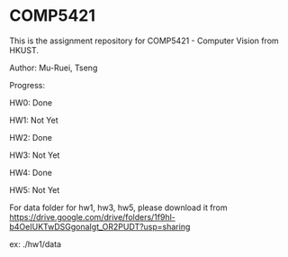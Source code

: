 # COMP5421

This is the assignment repository for COMP5421 - Computer Vision from HKUST.

Author: Mu-Ruei, Tseng

Progress:

HW0: Done

HW1: Not Yet

HW2: Done

HW3: Not Yet

HW4: Done

HW5: Not Yet

For data folder for hw1, hw3, hw5, please download it from https://drive.google.com/drive/folders/1f9hl-b4OeIUKTwDSGgonaIgt_OR2PUDT?usp=sharing

ex: ./hw1/data

